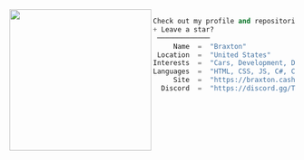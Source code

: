 <img align="left" src="https://i.pinimg.com/originals/53/14/84/5314847beb8da8e91e7fee6d1a6fbd0b.gif" width="250" /> 

```python
Check out my profile and repositories
+ Leave a star?
 ─────────────
     Name  =  "Braxton"
 Location  =  "United States"
Interests  =  "Cars, Development, Design"
Languages  =  "HTML, CSS, JS, C#, C++, VB.NET & Python"
     Site  =  "https://braxton.cash/"
  Discord  =  "https://discord.gg/TJTzc9Mete"
```
